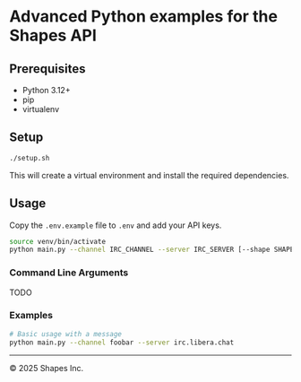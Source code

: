 # Advanced Python examples for the Shapes API

## Prerequisites

- Python 3.12+
- pip
- virtualenv

## Setup

```bash
./setup.sh
```

This will create a virtual environment and install the required dependencies.

## Usage

Copy the `.env.example` file to `.env` and add your API keys.

```bash
source venv/bin/activate
python main.py --channel IRC_CHANNEL --server IRC_SERVER [--shape SHAPE_NAME]
```

### Command Line Arguments

TODO

### Examples

```bash
# Basic usage with a message
python main.py --channel foobar --server irc.libera.chat
```

------------------
© 2025 Shapes Inc.
